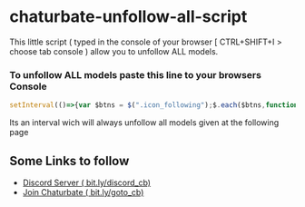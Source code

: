 # chaturbate-unfollow-all-script
This little script ( typed in the console of your browser [ CTRL+SHIFT+I > choose tab console ) allow you to unfollow ALL models.


### To unfollow ALL models paste this line to your browsers Console
```js
setInterval(()=>{var $btns = $(".icon_following");$.each($btns,function(i, x){$(x).click();});},20000)
```
Its an interval wich will always unfollow all models given at the following page

## Some Links to follow

* [Discord Server  ( bit.ly/discord_cb)](https://bit.ly/discord_cb)
* [Join Chaturbate ( bit.ly/goto_cb)](https://bit.ly/goto_cb)
